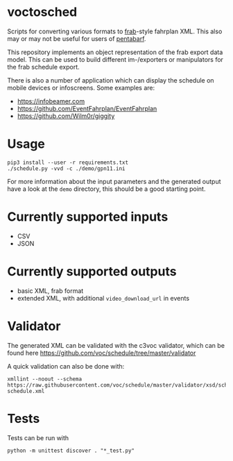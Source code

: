 # voctosched
Scripts for converting various formats to [frab](https://github.com/frab/frab)-style fahrplan XML.
This also may or may not be useful for users of [pentabarf](https://github.com/nevs/pentabarf).

This repository implements an object representation of the frab export data model.
This can be used to build different im-/exporters or manipulators for the frab schedule export.

There is also a number of application which can display the schedule on mobile devices or infoscreens.
Some examples are:

* https://infobeamer.com
* https://github.com/EventFahrplan/EventFahrplan
* https://github.com/Wilm0r/giggity

# Usage
```
pip3 install --user -r requirements.txt
./schedule.py -vvd -c ./demo/gpn11.ini
```
For more information about the input parameters and the generated output
have a look at the `demo` directory, this should be a good starting point.

# Currently supported inputs
* CSV
* JSON

# Currently supported outputs
* basic XML, frab format
* extended XML, with additional `video_download_url` in events

# Validator
The generated XML can be validated with the c3voc validator, which can be found here https://github.com/voc/schedule/tree/master/validator

A quick validation can also be done with:

```
xmllint --noout --schema https://raw.githubusercontent.com/voc/schedule/master/validator/xsd/schedule.xml.xsd schedule.xml
```

# Tests
Tests can be run with
```
python -m unittest discover . "*_test.py"
```